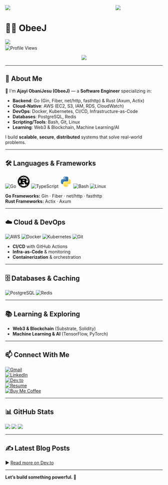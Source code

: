 <img align="left" src="https://user-images.githubusercontent.com/65187002/144930161-2f783401-8d27-4fdf-a2f7-cc0ba32f1f1f.gif" width="30%" style="display:inline;">
<img align="right" src="https://user-images.githubusercontent.com/65187002/144930161-2f783401-8d27-4fdf-a2f7-cc0ba32f1f1f.gif" width="30%" style="display:inline;">
<br>

<p align="center">
  <h1>👋🏽 ObeeJ</h1>
  <img src="https://readme-typing-svg.herokuapp.com/?lines=Software+Engineer;Go+%26+Rust+Engineer;Backend+Systems+Builder;Cloud+DevOps+Specialist;FullStack+&+AI+Enthusiast;Building+Scalable+Solutions&font=Fira+Code&color=%23D62F79&center=true&width=500&height=60">
  <br>
  <img src="https://komarev.com/ghpvc/?username=obeej&color=grey" alt="Profile Views">
</p>

<div align="center">
  <img src="https://media.giphy.com/media/M9gbBd9nbDrOTu1Mqx/giphy.gif" width="100px"/>
</div>

---

## 🚀 About Me

🔭 I'm **Ajayi ObaniJesu (ObeeJ)** — a **Software Engineer** specializing in:

- **Backend**: Go (Gin, Fiber, net/http, fasthttp) & Rust (Axum, Actix)  
- **Cloud-Native**: AWS (EC2, S3, IAM, RDS, CloudWatch)  
- **DevOps**: Docker, Kubernetes, CI/CD, Infrastructure-as-Code  
- **Databases**: PostgreSQL, Redis  
- **Scripting/Tools**: Bash, Git, Linux  
- **Learning**: Web3 & Blockchain, Machine Learning/AI

I build **scalable**, **secure**, **distributed** systems that solve real-world problems.

---

## 🛠️ Languages & Frameworks

<p>
  <img src="https://cdn.jsdelivr.net/gh/devicons/devicon/icons/go/go-original.svg" width="40" title="Go" />
  <img src="https://raw.githubusercontent.com/devicons/devicon/master/icons/rust/rust-original.svg" width="40" title="Rust" />
  <img src="https://cdn.jsdelivr.net/gh/devicons/devicon/icons/typescript/typescript-original.svg" width="40" title="TypeScript" />
  <img src="https://raw.githubusercontent.com/devicons/devicon/master/icons/python/python-original.svg" width="40" title="Python" />
  <img src="https://cdn.jsdelivr.net/gh/devicons/devicon/icons/bash/bash-original.svg" width="40" title="Bash" />
  <img src="https://cdn.jsdelivr.net/gh/devicons/devicon/icons/linux/linux-original.svg" width="40" title="Linux" />
</p>

**Go Frameworks:** Gin · Fiber · net/http · fasthttp  
**Rust Frameworks:** Actix · Axum

---

## ☁️ Cloud & DevOps

<p>
  <img src="https://cdn.jsdelivr.net/gh/devicons/devicon/icons/amazonwebservices/amazonwebservices-original.svg" width="40" title="AWS" />
  <img src="https://cdn.jsdelivr.net/gh/devicons/devicon/icons/docker/docker-original.svg" width="40" title="Docker" />
  <img src="https://cdn.jsdelivr.net/gh/devicons/devicon/icons/kubernetes/kubernetes-plain.svg" width="40" title="Kubernetes" />
  <img src="https://cdn.jsdelivr.net/gh/devicons/devicon/icons/git/git-original.svg" width="40" title="Git" />
</p>

- **CI/CD** with GitHub Actions  
- **Infra-as-Code** & monitoring  
- **Containerization** & orchestration

---

## 🗄️ Databases & Caching

<p>
  <img src="https://cdn.jsdelivr.net/gh/devicons/devicon/icons/postgresql/postgresql-original.svg" width="40" title="PostgreSQL" />
  <img src="https://cdn.jsdelivr.net/gh/devicons/devicon/icons/redis/redis-original.svg" width="40" title="Redis" />
</p>

---

## 📚 Learning & Exploring

- **Web3 & Blockchain** (Substrate, Solidity)  
- **Machine Learning & AI** (TensorFlow, PyTorch)

---

## 📫 Connect With Me

[![Gmail](https://img.shields.io/badge/Gmail-ajayioba2000@gmail.com-D14836?style=flat-square&logo=gmail)](mailto:ajayioba2000@gmail.com)  
[![LinkedIn](https://img.shields.io/badge/LinkedIn-ObanijesuAjayi-blue?style=flat-square&logo=linkedin)](https://www.linkedin.com/in/obanijesuajayi)  
[![Dev.to](https://img.shields.io/badge/Dev.to-000000?style=flat-square&logo=devdotto)](https://dev.to/obeej)  
[![Resume](https://img.shields.io/badge/Resume-CV-orange?style=flat-square&logo=google-drive)](https://tinyurl.com/obeejdtechbuilder)  
[![Buy Me Coffee](https://img.shields.io/badge/Buy_Me_Coffee-FFDD00?style=flat-square&logo=buy-me-a-coffee)](https://paystack.shop/pay/xt2108lk5d)

---

## 📊 GitHub Stats

<p align="left">
  <img src="https://github-readme-stats.vercel.app/api/top-langs?username=obeej&layout=compact&theme=radical" />
  <img src="https://github-readme-stats.vercel.app/api?username=obeej&show_icons=true&theme=radical" />
  <img src="https://github-readme-streak-stats.herokuapp.com/?user=obeej&theme=radical" />
</p>

---

## ✍️ Latest Blog Posts

<!-- BLOG-POST-LIST:START -->
<!-- BLOG-POST-LIST:END -->

▶️ [Read more on Dev.to](https://dev.to/obeej)

---

**Let’s build something powerful. 🚀**